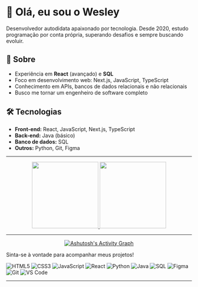 # 👋 Olá, eu sou o Wesley

Desenvolvedor autodidata apaixonado por tecnologia. Desde 2020, estudo programação por conta própria, superando desafios e sempre buscando evoluir.

## 🚀 Sobre

- Experiência em **React** (avançado) e **SQL**
- Foco em desenvolvimento web: Next.js, JavaScript, TypeScript
- Conhecimento em APIs, bancos de dados relacionais e não relacionais
- Busco me tornar um engenheiro de software completo

## 🛠️ Tecnologias

- **Front-end:** React, JavaScript, Next.js, TypeScript
- **Back-end:** Java (básico)
- **Banco de dados:** SQL
- **Outros:** Python, Git, Figma

---

<div align="center">
  <a href="https://github.com/SEU_USUARIO">
  <img height="180em" src="https://github-readme-stats.vercel.app/api?username=WesleyJunio0&show_icons=true&theme=dracula&include_all_commits=true&count_private=true"/>
  <img height="180em" src="https://github-readme-stats.vercel.app/api/top-langs/?username=wesleyjunio0&layout=compact&langs_count=7&theme=dracula"/>
</div>

---
<div align="center">
  <a href="https://github.com/ashutosh00710/github-readme-activity-graph">
    <img alt="Ashutosh's Activity Graph" src="https://github-readme-activity-graph.vercel.app/graph?username=WesleyJunio0&theme=dracula" />
  </a>
</div>

Sinta-se à vontade para acompanhar meus projetos!

![HTML5](https://img.shields.io/badge/-HTML5-E34F26?logo=html5&logoColor=fff&style=flat)
![CSS3](https://img.shields.io/badge/-CSS3-1572B6?logo=css3&logoColor=fff&style=flat)
![JavaScript](https://img.shields.io/badge/-JavaScript-F7DF1E?logo=javascript&logoColor=000&style=flat)
![React](https://img.shields.io/badge/-React-61DAFB?logo=react&logoColor=000&style=flat)
![Python](https://img.shields.io/badge/-Python-3776AB?logo=python&logoColor=fff&style=flat)
![Java](https://img.shields.io/badge/-Java-007396?logo=java&logoColor=fff&style=flat)
![SQL](https://img.shields.io/badge/-SQL-4479A1?logo=postgresql&logoColor=fff&style=flat)
![Figma](https://img.shields.io/badge/-Figma-F24E1E?logo=figma&logoColor=fff&style=flat)
![Git](https://img.shields.io/badge/-Git-F05032?logo=git&logoColor=fff&style=flat)
![VS Code](https://img.shields.io/badge/-VS%20Code-007ACC?logo=visual-studio-code&logoColor=fff&style=flat)

---
